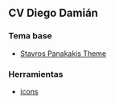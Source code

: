 ## CV Diego Damián

### Tema base 

- [Stavros Panakakis Theme](https://github.com/Stavrospanakakis/jekyll-cv)

### Herramientas

- [icons](https://feathericons.com/)


<!--
- Go to Settings and select ```gh-pages``` as Github Pages source
- Replace dummy data at ```_data/data.yml``` and ```_config.yml```
-->